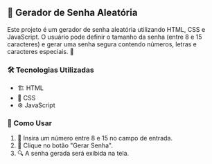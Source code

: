 ## 🔐 Gerador de Senha Aleatória

Este projeto é um gerador de senha aleatória utilizando HTML, CSS e JavaScript. O usuário pode definir o tamanho da senha (entre 8 e 15 caracteres) e gerar uma senha segura contendo números, letras e caracteres especiais. 🚀

### 🛠️ Tecnologias Utilizadas
- 🏗️ HTML
- 🎨 CSS
- ⚙️ JavaScript


### 🎯 Como Usar
1. 🔢 Insira um número entre 8 e 15 no campo de entrada.
2. 🔘 Clique no botão "Gerar Senha".
3. 🔍 A senha gerada será exibida na tela.



